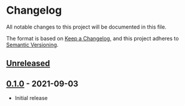 # Changelog

All notable changes to this project will be documented in this file.

The format is based on [Keep a Changelog](https://keepachangelog.com/en/1.0.0/),
and this project adheres to [Semantic Versioning](https://semver.org/spec/v2.0.0.html).

## [Unreleased]

## [0.1.0] - 2021-09-03
- Initial release

[Unreleased]: https://github.com/mnishiguchi/dypa01/compare/v0.1.0..HEAD
[0.1.0]: https://github.com/mnishiguchi/dypa01/releases/tag/v0.1.0
